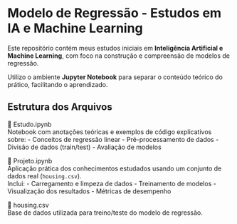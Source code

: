 # Modelo de Regressão - Estudos em IA e Machine Learning

Este repositório contém meus estudos iniciais em **Inteligência Artificial e Machine Learning**, 
com foco na construção e compreensão de modelos de regressão.

Utilizo o ambiente **Jupyter Notebook** para separar o conteúdo teórico do prático, facilitando o aprendizado.

## Estrutura dos Arquivos

📓 Estudo.ipynb  
  Notebook com anotações teóricas e exemplos de código explicativos sobre:
    - Conceitos de regressão linear
    - Pré-processamento de dados
    - Divisão de dados (train/test)
    - Avaliação de modelos

📓 Projeto.ipynb  
  Aplicação prática dos conhecimentos estudados usando um conjunto de dados real (`housing.csv`).  
  Inclui:
    - Carregamento e limpeza de dados
    - Treinamento de modelos
    - Visualização dos resultados
    - Métricas de desempenho

📄 housing.csv  
  Base de dados utilizada para treino/teste do modelo de regressão.
